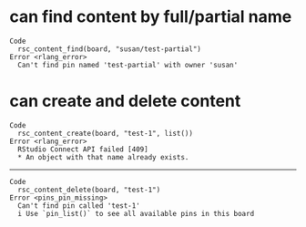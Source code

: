 # can find content by full/partial name

    Code
      rsc_content_find(board, "susan/test-partial")
    Error <rlang_error>
      Can't find pin named 'test-partial' with owner 'susan'

# can create and delete content

    Code
      rsc_content_create(board, "test-1", list())
    Error <rlang_error>
      RStudio Connect API failed [409]
      * An object with that name already exists.

---

    Code
      rsc_content_delete(board, "test-1")
    Error <pins_pin_missing>
      Can't find pin called 'test-1'
      i Use `pin_list()` to see all available pins in this board

